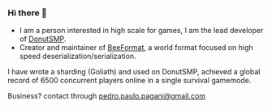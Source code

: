 ### Hi there :wave:

- I am a person interested in high scale for games, I am the lead developer of [DonutSMP](https://github.com/DonutNetwork).
- Creator and maintainer of [BeeFormat](https://github.com/DonutNetwork/BeeFormat), a world format focused on high speed deserialization/serialization.

I have wrote a sharding (Goliath) and used on DonutSMP, achieved a global record of 6500 concurrent players online in a single survival gamemode.

Business? contact through pedro.paulo.pagani@gmail.com
